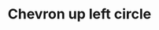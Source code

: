 ---
title: Chevron up left circle
tags: ["chevron", "up", "left", "circle", "direction"]
icon: chevron-up-left-circle
svg: '<svg xmlns="http://www.w3.org/2000/svg" width="24" height="24" fill="none" viewBox="0 0 24 24" stroke-width="1.5" stroke-linecap="round" stroke-linejoin="round" stroke="currentColor"><path d="M10 14.95V10h4.95"/><circle cx="12" cy="12" r="9"/></svg>'
---